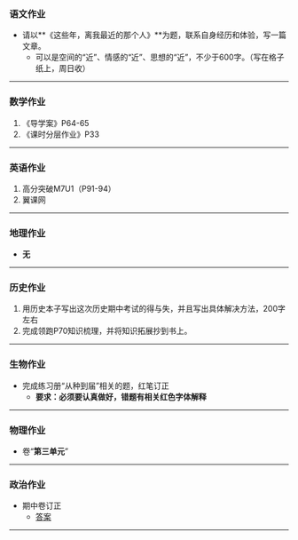 ### 语文作业 ###
* 请以**《这些年，离我最近的那个人》**为题，联系自身经历和体验，写一篇文章。
	* 可以是空间的“近”、情感的“近”、思想的“近”，不少于600字。（写在格子纸上，周日收）
-----
### 数学作业 ###
1. 《导学案》P64-65
2. 《课时分层作业》P33
-----
### 英语作业 ###
1. 高分突破M7U1（P91-94）
2. 翼课网
-----
### 地理作业 ###
* **无**
-----
### 历史作业 ###
1. 用历史本子写出这次历史期中考试的得与失，并且写出具体解决方法，200字左右
2. 完成领跑P70知识梳理，并将知识拓展抄到书上。
-----
### 生物作业 ###
* 完成练习册“从种到届”相关的题，红笔订正
	* **要求：必须要认真做好，错题有相关红色字体解释**
-----
### 物理作业 ###
* 卷“**第三单元**”
-----
### 政治作业 ###
* 期中卷订正
	* [答案](https://view.officeapps.live.com/op/embed.aspx?src=https://github.moeyy.xyz/https://github.com/CMSZ002/hw/releases/download/Week-10/24-25.docx)
-----

